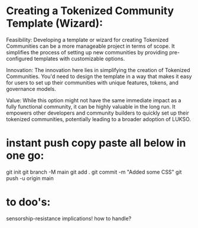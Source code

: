 # Creating a Tokenized Community Template (Wizard):

Feasibility: Developing a template or wizard for creating Tokenized Communities can be a more manageable project in terms of scope. It simplifies the process of setting up new communities by providing pre-configured templates with customizable options.

Innovation: The innovation here lies in simplifying the creation of Tokenized Communities. You'd need to design the template in a way that makes it easy for users to set up their communities with unique features, tokens, and governance models.

Value: While this option might not have the same immediate impact as a fully functional community, it can be highly valuable in the long run. It empowers other developers and community builders to quickly set up their tokenized communities, potentially leading to a broader adoption of LUKSO.

# instant push copy paste all below in one go:

git init
git branch -M main
git add .
git commit -m "Added some CSS"
git push -u origin main

# to doo's:

sensorship-resistance implications! how to handle?
